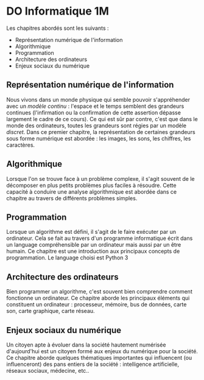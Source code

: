 # DO Informatique 1M

Les chapitres abordés sont les suivants :

- Représentation numérique de l'information
- Algorithmique
- Programmation
- Architecture des ordinateurs
- Enjeux sociaux du numérique

## Représentation numérique de l'information

Nous vivons dans un monde physique qui semble pouvoir s'appréhender avec un *modèle continu* : l'espace et le temps semblent des grandeurs continues (l'infirmation ou la confirmation de cette assertion dépasse largement le cadre de ce cours). Ce qui est sûr par contre, c'est que dans le monde des ordinateurs, toutes les grandeurs sont régies par un modèle *discret*. Dans ce premier chapitre, la représentation de certaines grandeurs sous forme numérique est abordée : les images, les sons, les chiffres, les caractères.

## Algorithmique

Lorsque l'on se trouve face à un problème complexe, il s'agit souvent de le décomposer en plus petits problèmes plus faciles à résoudre. Cette capacité à conduire une analyse algorithmique est abordée dans ce chapitre au travers de différents problèmes simples. 

## Programmation

Lorsque un algorithme est défini, il s'agit de le faire exécuter par un ordinateur. Cela se fait au travers d'un programme informatique écrit dans un language compréhensible par un ordinateur mais aussi par un être humain. Ce chapitre est une introduction aux principaux concepts de programmation. Le language choisi est Python 3

## Architecture des ordinateurs

Bien programmer un algorithme, c'est souvent bien comprendre comment fonctionne un ordinateur. Ce chapitre aborde les principaux éléments qui constituent un ordinateur : processeur, mémoire, bus de données, carte son, carte graphique, carte réseau.

## Enjeux sociaux du numérique

Un citoyen apte à évoluer dans la société hautement numérisée d'aujourd'hui est un citoyen formé aux enjeux du numérique pour la société. Ce chapitre aborde quelques thématiques importantes qui influencent (ou influenceront) des pans entiers de la société : intelligence artificielle, réseaux sociaux, médecine, etc.. 

